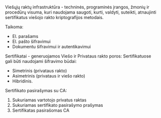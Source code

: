 Viešųjų raktų infrastruktūra - techninės, programinės įrangos, žmonių ir procedūrų visuma, kuri naudojama saugoti, kurti, valdyti, suteikti, atnaujinti sertifikatus viešojo rakto kriptografijos metodais.

Taikoma:
- El. parašams
- El. pašto šifravimui
- Dokumentu šifravimui ir autentikavimui

Sertifikatai - generuojamos Viešo ir Privataus rakto poros:
Sertifikatuose gali būti naudojami šifravimo būdai:
- Simetrinis (privataus rakto)
- Asimetrinis (privataus ir viešo rakto)
- Hibridinis.

Sertifikato pasirašymas su CA:
1. Sukuriamas vartotojo privatus raktas
2. Sukuriamas sertifikato pasirašymo prašymas
3. Sertifikatas pasirašomas CA